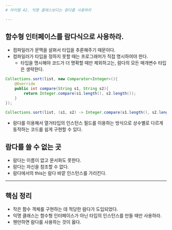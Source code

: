 ```yaml
---
# 아이템 42. 익명 클래스보다는 람다를 사용하라

---
```

## 함수형 인터페이스를 람다식으로 사용하라.
- 컴파일러가 문맥을 살펴서 타입을 추론해주기 때문이다.
- 컴파일러가 타입을 정하지 못할 때는 프로그래머가 직접 명시하여야 한다.
	- 타입을 명시해야 코드가 더 명확할 때만 제외하고는, 람다의 모든 매개변수 타입은 생략한다.

```java
Collections.sort(list, new Comparator<Integer>(){
	@Override
	public int compare(String s1, String s2){
		return Integer.compare(s1.length(), s2.length());
	}
});

Collections.sort(list, (s1, s2) -> Integer.compare(s1.length(), s2.length()));
```

- 람다를 이용해서 열거타입의 인스턴스 필드를 이용하는 방식으로 상수별로 다르게 동작하는 코드를 쉽게 구현할 수 있다.

## 람다를 쓸 수 없는 곳
- 람다는 이름이 없고 문서화도 못한다.
- 람다는 자신을 참조할 수 없다.
- 람다에서의 this는 람다 바깥 인스턴스를 가리킨다.

---
## 핵심 정리
- 작은 함수 객체를 구현하는 데 적당한 람다가 도입되었다.
- 익명 클래스는 함수형 인터페이스가 아닌 타입의 인스턴스를 만들 때만 사용하라.
- 웬만하면 람다를 사용하는 것이 옳다.